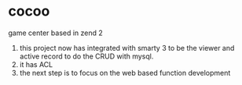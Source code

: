 cocoo
=====

game center based in zend 2

1. this project now has integrated with smarty 3 to be the viewer and active record to do the CRUD with mysql.
2. it has ACL
3. the next step is to focus on the web based function development

